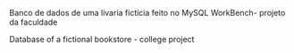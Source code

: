 Banco de dados de uma livaria fictícia feito no MySQL WorkBench- projeto da faculdade

Database of a fictional bookstore - college project


